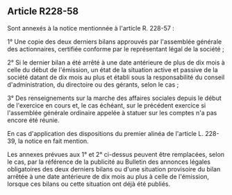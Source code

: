 Article R228-58
----
Sont annexés à la notice mentionnée à l'article R. 228-57 :

1° Une copie des deux derniers bilans approuvés par l'assemblée générale des
actionnaires, certifiée conforme par le représentant légal de la société ;

2° Si le dernier bilan a été arrêté à une date antérieure de plus de dix mois à
celle du début de l'émission, un état de la situation active et passive de la
société datant de dix mois au plus et établi sous la responsabilité du conseil
d'administration, du directoire ou des gérants, selon le cas ;

3° Des renseignements sur la marche des affaires sociales depuis le début de
l'exercice en cours et, le cas échéant, sur le précédent exercice si l'assemblée
générale ordinaire appelée à statuer sur les comptes n'a pas encore été réunie.

En cas d'application des dispositions du premier alinéa de l'article L. 228-39,
la notice en fait mention.

Les annexes prévues aux 1° et 2° ci-dessus peuvent être remplacées, selon le
cas, par la référence de la publicité au Bulletin des annonces légales
obligatoires des deux derniers bilans ou d'une situation provisoire du bilan
arrêtée à une date antérieure de dix mois au plus à celle de l'émission, lorsque
ces bilans ou cette situation ont déjà été publiés.

